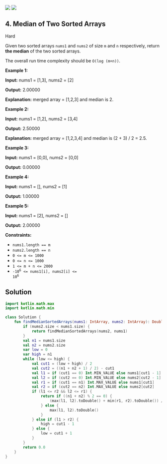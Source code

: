 [![](https://img.shields.io/github/stars/LeetCode-Top-Interview-150/LeetCode-Top-Interview-150?label=Stars&style=flat-square)](https://github.com/LeetCode-Top-Interview-150/LeetCode-Top-Interview-150)
[![](https://img.shields.io/github/forks/LeetCode-Top-Interview-150/LeetCode-Top-Interview-150?label=Fork%20me%20on%20GitHub%20&style=flat-square)](https://github.com/LeetCode-Top-Interview-150/LeetCode-Top-Interview-150/fork)

## 4\. Median of Two Sorted Arrays

Hard

Given two sorted arrays `nums1` and `nums2` of size `m` and `n` respectively, return **the median** of the two sorted arrays.

The overall run time complexity should be `O(log (m+n))`.

**Example 1:**

**Input:** nums1 = [1,3], nums2 = [2]

**Output:** 2.00000

**Explanation:** merged array = [1,2,3] and median is 2. 

**Example 2:**

**Input:** nums1 = [1,2], nums2 = [3,4]

**Output:** 2.50000

**Explanation:** merged array = [1,2,3,4] and median is (2 + 3) / 2 = 2.5. 

**Example 3:**

**Input:** nums1 = [0,0], nums2 = [0,0]

**Output:** 0.00000 

**Example 4:**

**Input:** nums1 = [], nums2 = [1]

**Output:** 1.00000 

**Example 5:**

**Input:** nums1 = [2], nums2 = []

**Output:** 2.00000 

**Constraints:**

*   `nums1.length == m`
*   `nums2.length == n`
*   `0 <= m <= 1000`
*   `0 <= n <= 1000`
*   `1 <= m + n <= 2000`
*   <code>-10<sup>6</sup> <= nums1[i], nums2[i] <= 10<sup>6</sup></code>

## Solution

```kotlin
import kotlin.math.max
import kotlin.math.min

class Solution {
    fun findMedianSortedArrays(nums1: IntArray, nums2: IntArray): Double {
        if (nums2.size < nums1.size) {
            return findMedianSortedArrays(nums2, nums1)
        }
        val n1 = nums1.size
        val n2 = nums2.size
        var low = 0
        var high = n1
        while (low <= high) {
            val cut1 = (low + high) / 2
            val cut2 = ((n1 + n2 + 1) / 2) - cut1
            val l1 = if (cut1 == 0) Int.MIN_VALUE else nums1[cut1 - 1]
            val l2 = if (cut2 == 0) Int.MIN_VALUE else nums2[cut2 - 1]
            val r1 = if (cut1 == n1) Int.MAX_VALUE else nums1[cut1]
            val r2 = if (cut2 == n2) Int.MAX_VALUE else nums2[cut2]
            if (l1 <= r2 && l2 <= r1) {
                return if ((n1 + n2) % 2 == 0) {
                    (max(l1, l2).toDouble() + min(r1, r2).toDouble()) / 2.0
                } else {
                    max(l1, l2).toDouble()
                }
            } else if (l1 > r2) {
                high = cut1 - 1
            } else {
                low = cut1 + 1
            }
        }
        return 0.0
    }
}
```